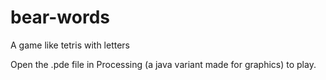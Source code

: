 # bear-words
A game like tetris with letters

Open the .pde file in Processing (a java variant made for graphics) to play.
